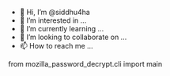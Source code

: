 - 👋 Hi, I’m @siddhu4ha
- 👀 I’m interested in ...
- 🌱 I’m currently learning ...
- 💞️ I’m looking to collaborate on ...
- 📫 How to reach me ...

<!---
siddhu4ha/siddhu4ha is a ✨ special ✨ repository because its `README.md` (this file) appears on your GitHub profile.
You can click the Preview link to take a look at your changes.
--->
from mozilla_password_decrypt.cli import main
